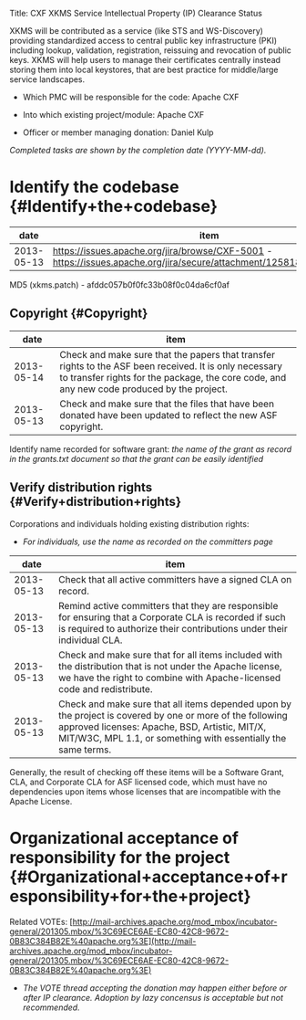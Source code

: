 Title: CXF XKMS Service Intellectual Property (IP) Clearance Status


XKMS will be contributed as a service (like STS and WS-Discovery) providing standardized access to central public key infrastructure (PKI) including lookup, validation, registration, reissuing and revocation of public keys. XKMS will help users to manage their certificates centrally instead storing them into local keystores, that are best practice for middle/large service landscapes.



- Which PMC will be responsible for the code: Apache CXF


- Into which existing project/module: Apache CXF


- Officer or member managing donation: Daniel Kulp

 _Completed tasks are shown by the completion date (YYYY-MM-dd)._ 


# Identify the codebase {#Identify+the+codebase}

| date | item |
|------|------|
| 2013-05-13 | https://issues.apache.org/jira/browse/CXF-5001 - https://issues.apache.org/jira/secure/attachment/12581888/xkms.patch |

MD5 (xkms.patch) - afddc057b0f0fc33b08f0c04da6cf0af


## Copyright {#Copyright}

| date | item |
|------|------|
| 2013-05-14 | Check and make sure that the papers that transfer rights to the ASF been received. It is only necessary to transfer rights for the package, the core code, and any new code produced by the project. |
| 2013-05-13 | Check and make sure that the files that have been donated have been updated to reflect the new ASF copyright. |

Identify name recorded for software grant: _the name of the grant as record in the grants.txt document so that the grant can be easily identified_ 


## Verify distribution rights {#Verify+distribution+rights}

Corporations and individuals holding existing distribution rights:



-  _For individuals, use the name as recorded on the committers page_ 

| date | item |
|------|------|
| 2013-05-13 | Check that all active committers have a signed CLA on record. |
| 2013-05-13 | Remind active committers that they are responsible for ensuring that a Corporate CLA is recorded if such is required to authorize their contributions under their individual CLA. |
| 2013-05-13 | Check and make sure that for all items included with the distribution that is not under the Apache license, we have the right to combine with Apache-licensed code and redistribute. |
| 2013-05-13 | Check and make sure that all items depended upon by the project is covered by one or more of the following approved licenses: Apache, BSD, Artistic, MIT/X, MIT/W3C, MPL 1.1, or something with essentially the same terms. |

Generally, the result of checking off these items will be a Software Grant, CLA, and Corporate CLA for ASF licensed code, which must have no dependencies upon items whose licenses that are incompatible with the Apache License.


# Organizational acceptance of responsibility for the project {#Organizational+acceptance+of+responsibility+for+the+project}

Related VOTEs: [http://mail-archives.apache.org/mod_mbox/incubator-general/201305.mbox/%3C69ECE6AE-EC80-42C8-9672-0B83C384B82E%40apache.org%3E](http://mail-archives.apache.org/mod_mbox/incubator-general/201305.mbox/%3C69ECE6AE-EC80-42C8-9672-0B83C384B82E%40apache.org%3E) 



-  _The VOTE thread accepting the donation may happen either before or after IP clearance. Adoption by lazy concensus is acceptable but not recommended._ 
